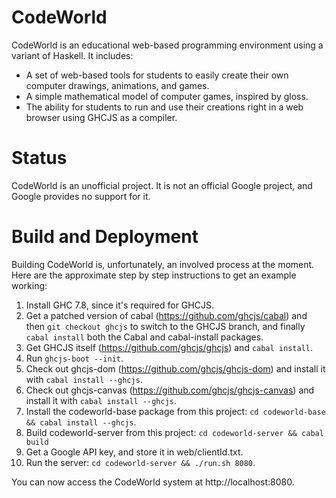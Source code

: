 CodeWorld
=========

CodeWorld is an educational web-based programming environment using a variant of Haskell.  It includes:

- A set of web-based tools for students to easily create their own computer drawings, animations, and games.
- A simple mathematical model of computer games, inspired by gloss.
- The ability for students to run and use their creations right in a web browser using GHCJS as a compiler.

Status
======

CodeWorld is an unofficial project.  It is not an official Google project, and Google
provides no support for it.

Build and Deployment
====================

Building CodeWorld is, unfortunately, an involved process at the moment.  Here are the
approximate step by step instructions to get an example working:

1. Install GHC 7.8, since it's required for GHCJS.
2. Get a patched version of cabal (https://github.com/ghcjs/cabal) and
   then `git checkout ghcjs` to switch to the GHCJS branch, and finally
   `cabal install` both the Cabal and cabal-install packages.
3. Get GHCJS itself (https://github.com/ghcjs/ghcjs) and `cabal install`.
4. Run `ghcjs-boot --init`.
5. Check out ghcjs-dom (https://github.com/ghcjs/ghcjs-dom) and install it with `cabal install --ghcjs`.
6. Check out ghcjs-canvas (https://github.com/ghcjs/ghcjs-canvas) and install it with `cabal install --ghcjs`.
7. Install the codeworld-base package from this project: `cd codeworld-base && cabal install --ghcjs`.
8. Build codeworld-server from this project: `cd codeworld-server && cabal build`
9. Get a Google API key, and store it in web/clientId.txt.
10. Run the server: `cd codeworld-server && ./run.sh 8080`.

You can now access the CodeWorld system at http://localhost:8080.

